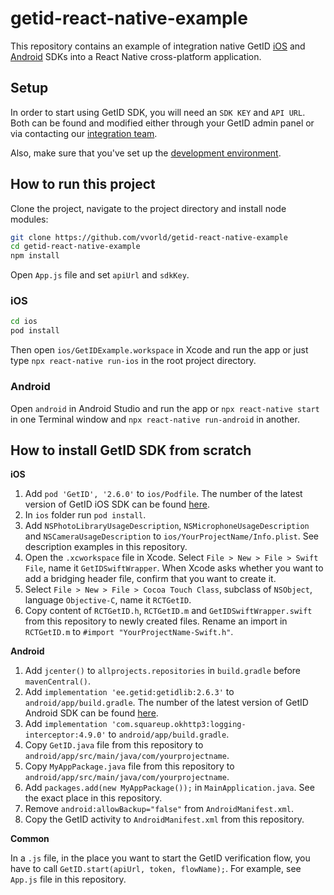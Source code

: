 # getid-react-native-example
This repository contains an example of integration native GetID [iOS](https://github.com/vvorld/getid-ios-sdk) and [Android](https://github.com/vvorld/getid-android-sdk) SDKs into a React Native cross-platform application.

## Setup
In order to start using GetID SDK, you will need an `SDK KEY` and `API URL`. Both can be found and modified either through your GetID admin panel or via contacting our [integration team](mailto:support@getid.ee).

Also, make sure that you've set up the [development environment](https://reactnative.dev/docs/environment-setup).

## How to run this project
Clone the project, navigate to the project directory and install node modules:
```bash
git clone https://github.com/vvorld/getid-react-native-example
cd getid-react-native-example
npm install
```

Open `App.js` file and set `apiUrl` and `sdkKey`.

### iOS
```bash
cd ios
pod install
```
Then open `ios/GetIDExample.workspace` in Xcode and run the app or just type `npx react-native run-ios` in the root project directory.

### Android
Open `android` in Android Studio and run the app or `npx react-native start` in one Terminal window and `npx react-native run-android` in another.

## How to install GetID SDK from scratch
**iOS**
1. Add `pod 'GetID', '2.6.0'` to `ios/Podfile`. The number of the latest version of GetID iOS SDK can be found [here](https://github.com/vvorld/getid-ios-sdk/releases).
2. In `ios` folder run `pod install`.
3. Add `NSPhotoLibraryUsageDescription`, `NSMicrophoneUsageDescription` and `NSCameraUsageDescription` to `ios/YourProjectName/Info.plist`. See description examples in this repository.
4. Open the `.xcworkspace` file in Xcode. Select `File > New > File > Swift File`, name it `GetIDSwiftWrapper`. When Xcode asks whether you want to add a bridging header file, confirm that you want to create it.
5. Select `File > New > File > Cocoa Touch Class`, subclass of `NSObject`, language `Objective-C`, name it `RCTGetID`.
6. Copy content of `RCTGetID.h`, `RCTGetID.m` and `GetIDSwiftWrapper.swift` from this repository to newly created files. Rename an import in `RCTGetID.m` to `#import "YourProjectName-Swift.h"`.

**Android**
1. Add `jcenter()` to `allprojects.repositories` in `build.gradle` before `mavenCentral()`.
2. Add `implementation 'ee.getid:getidlib:2.6.3'` to `android/app/build.gradle`. The number of the latest version of GetID Android SDK can be found [here](https://github.com/vvorld/getid-android-sdk/releases).
3. Add `implementation 'com.squareup.okhttp3:logging-interceptor:4.9.0'` to `android/app/build.gradle`.
4. Copy `GetID.java` file from this repository to `android/app/src/main/java/com/yourprojectname`.
5. Copy `MyAppPackage.java` file from this repository to `android/app/src/main/java/com/yourprojectname`.
6. Add `packages.add(new MyAppPackage());` in `MainApplication.java`. See the exact place in this repository.
7. Remove `android:allowBackup="false"` from `AndroidManifest.xml`.
8. Copy the GetID activity to `AndroidManifest.xml` from this repository.

**Common**

In a `.js` file, in the place you want to start the GetID verification flow, you have to call `GetID.start(apiUrl, token, flowName);`. For example, see `App.js` file in this repository.